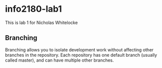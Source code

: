 # info2180-lab1

This is lab 1 for Nicholas Whitelocke

## Branching

Branching allows you to isolate development work without affecting other branches in the repository. Each repository has one default branch (usually called master), and can have multiple other branches.
